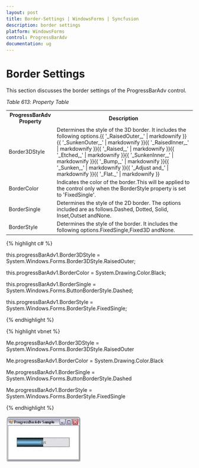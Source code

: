 ```yaml
---
layout: post
title: Border-Settings | WindowsForms | Syncfusion
description: border settings
platform: WindowsForms
control: ProgressBarAdv
documentation: ug
---
```


# Border Settings

This section discusses the border settings of the ProgressBarAdv control.

_Table_ _613_: _Property Table_

<table>
<tr>
<th>
ProgressBarAdv Property</th><th>
Description</th></tr>
<tr>
<td>
Border3DStyle</td><td>
Determines the style of the 3D border. It includes the following options.{{ '_RaisedOuter,_' | markdownify }}{{ '_SunkenOuter,_' | markdownify }}{{ '_RaisedInner,_' | markdownify }}{{ '_Raised,_' | markdownify }}{{ '_Etched,_' | markdownify }}{{ '_SunkenInner,_' | markdownify }}{{ '_Bump,_' | markdownify }}{{ '_Sunken,_' | markdownify }}{{ '_Adjust and_'  | markdownify }}{{ '_Flat._' | markdownify }}</td></tr>
<tr>
<td>
BorderColor</td><td>
Indicates the color of the border.This will be applied to the control only when the BorderStyle property is set to 'FixedSingle'.</td></tr>
<tr>
<td>
BorderSingle</td><td>
Determines the style of the 2D border. The options included are as follows.Dashed, Dotted, Solid, Inset,Outset andNone.</td></tr>
<tr>
<td>
BorderStyle</td><td>
Determines the style of the border. It includes the following options.FixedSingle,Fixed3D andNone.</td></tr>
</table>

{% highlight c# %}

this.progressBarAdv1.Border3DStyle = System.Windows.Forms.Border3DStyle.RaisedOuter;

this.progressBarAdv1.BorderColor = System.Drawing.Color.Black;

this.progressBarAdv1.BorderSingle = System.Windows.Forms.ButtonBorderStyle.Dashed;

this.progressBarAdv1.BorderStyle = System.Windows.Forms.BorderStyle.FixedSingle;

{% endhighlight %}

{% highlight vbnet %}

Me.progressBarAdv1.Border3DStyle = System.Windows.Forms.Border3DStyle.RaisedOuter 

Me.progressBarAdv1.BorderColor = System.Drawing.Color.Black 

Me.progressBarAdv1.BorderSingle = System.Windows.Forms.ButtonBorderStyle.Dashed 

Me.progressBarAdv1.BorderStyle = System.Windows.Forms.BorderStyle.FixedSingle 

{% endhighlight %}

![](Overview_images/Overview_img23.jpeg) 


